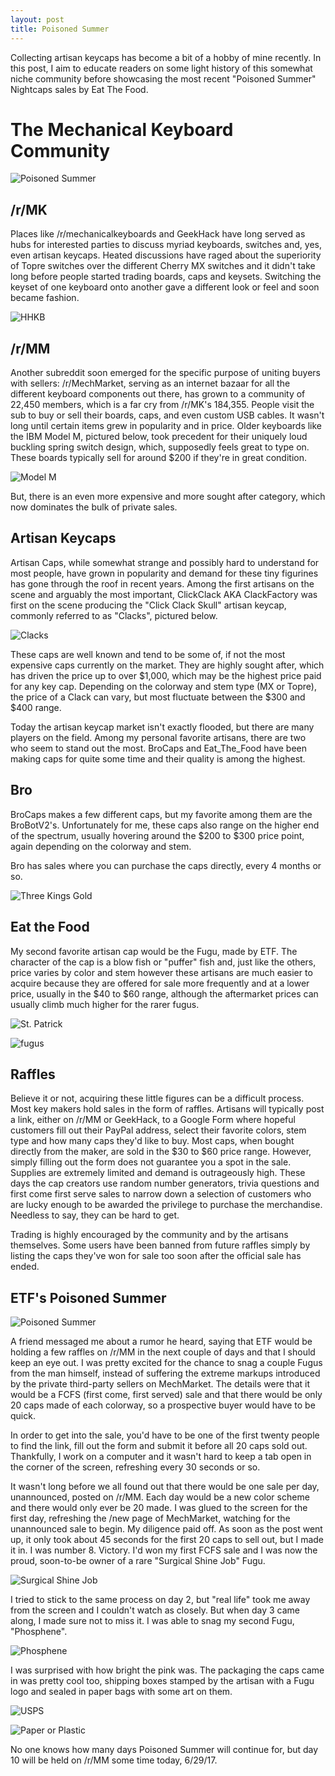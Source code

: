 ```yaml
---
layout: post
title: Poisoned Summer
---
```


Collecting artisan keycaps has become a bit of a hobby of mine recently. In this post, I aim to educate readers on some light history of this somewhat niche community before showcasing the most recent "Poisoned Summer" Nightcaps sales by Eat The Food.
<!--more-->
# The Mechanical Keyboard Community

![Poisoned Summer](http://i.imgur.com/pf5F64p.jpg)

## /r/MK
Places like /r/mechanicalkeyboards and GeekHack have long served as hubs for interested parties to discuss myriad keyboards, switches and, yes, even artisan keycaps. Heated discussions have raged about the superiority of Topre switches over the different Cherry MX switches and it didn't take long before people started trading boards, caps and keysets. Switching the keyset of one keyboard onto another gave a different look or feel and soon became fashion.

![HHKB](https://i.redd.it/hzmbats99acy.jpg)

## /r/MM
Another subreddit soon emerged for the specific purpose of uniting buyers with sellers: /r/MechMarket, serving as an internet bazaar for all the different keyboard components out there, has grown to a community of 22,450 members, which is a far cry from /r/MK's 184,355. People visit the sub to buy or sell their boards, caps, and even custom USB cables. It wasn't long until certain items grew in popularity and in price. Older keyboards like the IBM Model M, pictured below, took precedent for their uniquely loud buckling spring switch design, which, supposedly feels great to type on. These boards typically sell for around $200 if they're in great condition.

![Model M](https://steemitimages.com/DQmXBr8tV6SJ4NsbeYJsHira34AD1BYhaKWB3Ga1SfpkKTC/ModelM.jpg)

But, there is an even more expensive and more sought after category, which now dominates the bulk of private sales.

## Artisan Keycaps
Artisan Caps, while somewhat strange and possibly hard to understand for most people, have grown in popularity and demand for these tiny figurines has gone through the roof in recent years. Among the first artisans on the scene and arguably the most important, ClickClack AKA ClackFactory was first on the scene producing the "Click Clack Skull" artisan keycap, commonly referred to as "Clacks", pictured below.

![Clacks](https://steemitimages.com/DQmYjCCQvjezPZqjiApPk4rXBnX2NQfbo2gZr81Emhjahfv/clack6.jpg)

These caps are well known and tend to be some of, if not the most expensive caps currently on the market. They are highly sought after, which has driven the price up to over $1,000, which may be the highest price paid for any key cap. Depending on the colorway and stem type (MX or Topre), the price of a Clack can vary, but most fluctuate between the $300 and $400 range.

Today the artisan keycap market isn't exactly flooded, but there are many players on the field. Among my personal favorite artisans, there are two who seem to stand out the most. BroCaps and Eat_The_Food have been making caps for quite some time and their quality is among the highest.

## Bro
BroCaps makes a few different caps, but my favorite among them are the BroBotV2's. Unfortunately for me, these caps also range on the higher end of the spectrum, usually hovering around the $200 to $300 price point, again depending on the colorway and stem.

Bro has sales where you can purchase the caps directly, every 4 months or so.

![Three Kings Gold](https://steemitimages.com/DQmYsLCqhvCg7d3j2TWJRY8peUhVDcVGhPyxZkvFnXDMPSx/bbv2gold.jpg)

## Eat the Food
My second favorite artisan cap would be the Fugu, made by ETF. The character of the cap is a blow fish or "puffer" fish and, just like the others, price varies by color and stem however these artisans are much easier to acquire because they are offered for sale more frequently and at a lower price, usually in the $40 to $60 range, although the aftermarket prices can usually climb much higher for the rarer fugus.

![St. Patrick](https://i.imgur.com/ma2a4JB.jpg)

![fugus](http://i.imgur.com/MmqVRbD.jpg)

## Raffles
Believe it or not, acquiring these little figures can be a difficult process. Most key makers hold sales in the form of raffles. Artisans will typically post a link, either on /r/MM or GeekHack, to a Google Form where hopeful customers fill out their PayPal address, select their favorite colors, stem type and how many caps they'd like to buy. Most caps, when bought directly from the maker, are sold in the $30 to $60 price range. However, simply filling out the form does not guarantee you a spot in the sale. Supplies are extremely limited and demand is outrageously high. These days the cap creators use random number generators, trivia questions and first come first serve sales to narrow down a selection of customers who are lucky enough to be awarded the privilege to purchase the merchandise. Needless to say, they can be hard to get.

Trading is highly encouraged by the community and by the artisans themselves. Some users have been banned from future raffles simply by listing the caps they've won for sale too soon after the official sale has ended.

## ETF's Poisoned Summer

![Poisoned Summer](http://i.imgur.com/pf5F64p.jpg)

A friend messaged me about a rumor he heard, saying that ETF would be holding a few raffles on /r/MM in the next couple of days and that I should keep an eye out. I was pretty excited for the chance to snag a couple Fugus from the man himself, instead of suffering the extreme markups introduced by the private third-party sellers on MechMarket. The details were that it would be a FCFS (first come, first served) sale and that there would be only 20 caps made of each colorway, so a prospective buyer would have to be quick.

In order to get into the sale, you'd have to be one of the first twenty people to find the link, fill out the form and submit it before all 20 caps sold out. Thankfully, I work on a computer and it wasn't hard to keep a tab open in the corner of the screen, refreshing every 30 seconds or so.

It wasn't long before we all found out that there would be one sale per day, unannounced, posted on /r/MM. Each day would be a new color scheme and there would only ever be 20 made. I was glued to the screen for the first day, refreshing the /new page of MechMarket, watching for the unannounced sale to begin. My diligence paid off. As soon as the post went up, it only took about 45 seconds for the first 20 caps to sell out, but I made it in. I was number 8. Victory. I'd won my first FCFS sale and I was now the proud, soon-to-be owner of a rare "Surgical Shine Job" Fugu.

![Surgical Shine Job](http://i.imgur.com/auXxpIS.jpg)

I tried to stick to the same process on day 2, but "real life" took me away from the screen and I couldn't watch as closely. But when day 3 came along, I made sure not to miss it. I was able to snag my second Fugu, "Phosphene".

![Phosphene](http://i.imgur.com/tTarLRe.jpg)

I was surprised with how bright the pink was. The packaging the caps came in was pretty cool too, shipping boxes stamped by the artisan with a Fugu logo and sealed in paper bags with some art on them.

![USPS](http://i.imgur.com/TK60Yxe.jpg)

![Paper or Plastic](http://i.imgur.com/Re8xr3f.jpg)

No one knows how many days Poisoned Summer will continue for, but day 10 will be held on /r/MM some time today, 6/29/17.
